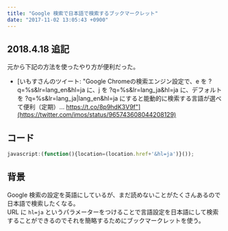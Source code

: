 ```yaml
---
title: "Google 検索で日本語で検索するブックマークレット"
date: "2017-11-02 13:05:43 +0900"
---
```


## 2018.4.18 追記

元から下記の方法を使ったやり方が便利だった。

- [いもすさんのツイート: "Google Chromeの検索エンジン設定で、e を ?q=%s&lr=lang_en&hl=ja に、j を ?q=%s&lr=lang_ja&hl=ja に、デフォルトを ?q=%s&lr=lang_ja|lang_en&hl=ja にすると能動的に検索する言語が選べて便利（定期）… https://t.co/8p9hdK3V9f"](https://twitter.com/imos/status/965743608044208129)

## コード

```javascript
javascript:(function(){location=(location.href+'&hl=ja')}());
```

## 背景

Google 検索の設定を英語にしているが、まだ読めないことがたくさんあるので日本語で検索したくなる。  
URL に `hl=ja` というパラメーターをつけることで言語設定を日本語にして検索することができるのでそれを簡略するためにブックマークレットを使う。
